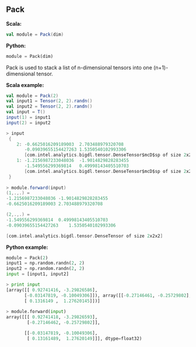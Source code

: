 ## Pack ##

**Scala:**
```scala
val module = Pack(dim)
```
**Python:**
```python
module = Pack(dim)
```

Pack is used to stack a list of n-dimensional tensors into one (n+1)-dimensional tensor.

**Scala example:**
```scala
val module = Pack(2)
val input1 = Tensor(2, 2).randn()
val input2 = Tensor(2, 2).randn()
val input = T()
input(1) = input1
input(2) = input2

> input
 {
	2: -0.6625016209189003	2.703488979320708
	   -0.09039655154427263	1.5350540102993306
	   [com.intel.analytics.bigdl.tensor.DenseTensor$mcD$sp of size 2x2]
	1: -1.2156987233048036	-1.9014829828283455
	   -1.549556299369814	0.49998143405510703
	   [com.intel.analytics.bigdl.tensor.DenseTensor$mcD$sp of size 2x2]
 }
 
> module.forward(input)
(1,.,.) =
-1.2156987233048036	-1.9014829828283455
-0.6625016209189003	2.703488979320708

(2,.,.) =
-1.549556299369814	0.49998143405510703
-0.09039655154427263	1.5350540102993306

[com.intel.analytics.bigdl.tensor.DenseTensor of size 2x2x2]

```

**Python example:**
```python
module = Pack(2)
input1 = np.random.randn(2, 2)
input2 = np.random.randn(2, 2)
input = [input1, input2]

> print input
[array([[ 0.92741416, -3.29826586],
       [-0.03147819, -0.10049306]]), array([[-0.27146461, -0.25729802],
       [ 0.1316149 ,  1.27620145]])]
       
> module.forward(input)
array([[[ 0.92741418, -3.29826593],
        [-0.27146462, -0.25729802]],

       [[-0.03147819, -0.10049306],
        [ 0.13161489,  1.27620149]]], dtype=float32)
```
